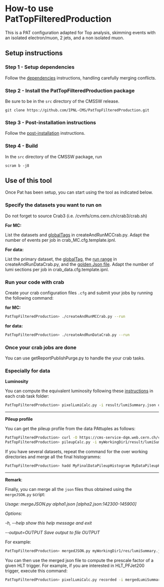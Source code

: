 How-to use PatTopFilteredProduction
===========================

This is a PAT configuration adapted for Top analysis, skimming events with an isolated electron/muon, 2 jets, and a non isolated muon.

## Setup instructions

### Step 1 - Setup dependencies

Follow the [dependencies][1] instructions, handling carefully merging conflicts.

### Step 2 - Install the PatTopFilteredProduction package

Be sure to be in the `src` directory of the CMSSW release.

    git clone https://github.com/IPNL-CMS/PatTopFilteredProduction.git

### Step 3 - Post-installation instructions

Follow the [post-installation][2] instructions.

### Step 4 - Build

In the `src` directory of the CMSSW package, run

    scram b -j8

  [1]: https://github.com/IPNL-CMS/PatTopFilteredProduction/blob/master/DEPENDENCIES.md
  [2]: https://github.com/IPNL-CMS/PatTopFilteredProduction/blob/master/POST_INSTALL.md


## Use of this tool

Once Pat has been setup, you can start using the tool as indicated below.

### Specify the datasets you want to run on

Do not forget to source Crab3 (i.e. /cvmfs/cms.cern.ch/crab3/crab.sh)

**For MC:**

List the datasets and [globalTags](https://twiki.cern.ch/twiki/bin/view/CMSPublic/SWGuideFrontierConditions#Winter13_2012_A_B_C_D_datasets_r) in createAndRunMCCrab.py. Adapt the number of events per job in crab_MC.cfg.template.ipnl.

**For data:**

List the primary dataset, the [globalTag](https://twiki.cern.ch/twiki/bin/view/CMSPublic/SWGuideFrontierConditions#Winter13_2012_A_B_C_D_datasets_r), the [run range](https://twiki.cern.ch/twiki/bin/view/CMS/PdmV2012Analysis) in createAndRunDataCrab.py, and the [golden Json file](https://twiki.cern.ch/twiki/bin/viewauth/CMS/PdmV2012Analysis#Analysis_using_the_Golden_JSON_f). Adapt the number of lumi sections per job in crab_data.cfg.template.ipnl.

### Run your code with crab

Create your crab configuration files `.cfg` and submit your jobs by running the following command:

**for MC:**
```bash
PatTopFilteredProduction> ./createAndRunMCCrab.py --run
```

**for data:**
```bash
PatTopFilteredProduction> ./createAndRunDataCrab.py --run
```

### Once your crab jobs are done

You can use getReportPublishPurge.py to handle the your crab tasks.


### Especially for data

**Luminosity**

You can compute the equivalent luminosity following these [instructions](https://twiki.cern.ch/twiki/bin/viewauth/CMS/LumiCalc) in each crab task folder: 
```bash
PatTopFilteredProduction> pixelLumiCalc.py -i result/lumiSummary.json overview >& pixelLumiCalc.log 
```


***

**Pileup profile**

You can get the pileup profile from the data PAttuples as follows:
```bash
PatTopFilteredProduction> curl -O https://cms-service-dqm.web.cern.ch/cms-service-dqm/CAF/certification/Collisions12/8TeV/PileUp/pileup_latest.txt  
PatTopFilteredProduction> pileupCalc.py -i myWorkingDir1/result/lumiSummary.json --inputLumiJSON pileup_latest.txt --calcMode true --minBiasXsec 69400 --maxPileupBin 80 --numPileupBins 80 MyDataPileupHistogram_1.root
```
If you have several datasets, repeat the command for the over working directories and merge all the final histogramms:
```bash
PatTopFilteredProduction> hadd MyFinalDataPileupHistogram MyDataPileupHistogram_1.root MyDataPileupHistogram_2.root
```


***

**Remark**:

Finally, you can merge all the `json` files thus obtained using the `mergeJSON.py` script:

_Usage: mergeJSON.py alpha1.json [alpha2.json:142300-145900]_

_Options:_

_-h, --help show this help message and exit_

_--output=OUTPUT Save output to file OUTPUT_

For example: 
```bash
PatTopFilteredProduction> mergedJSON.py myWorkingDir1/res/lumiSummary.json myWorkingDir2/res/lumiSummary.json
```

You can then use the merged json file to compute the prescale factor of a given HLT trigger. For example, if you are interested in HLT_PFJet200 trigger, execute this command:
```bash
PatTopFilteredProduction> pixelLumiCalc.py recorded -i mergedLumiSummaryData.json --hltpath "HLT_PFJet200_*"
```

